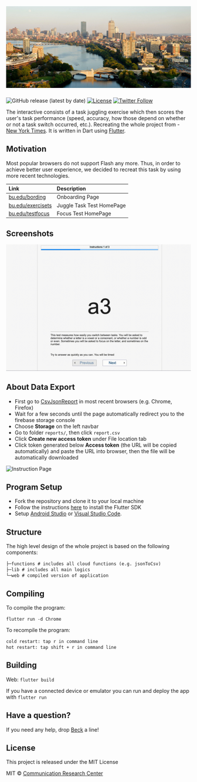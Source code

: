 # ![](/assets/bu-bg.jpg)

![GitHub release (latest by date)](https://img.shields.io/github/v/release/uohziyoam/Multitask-Research) [![License](https://img.shields.io/github/license/appditto/natrium_wallet_flutter)](https://github.com/uohziyoam/Multitask-Research/blob/master/LICENSE) [![Twitter Follow](https://img.shields.io/twitter/follow/bucomresearch?lang=en?style=social)](https://twitter.com/intent/follow?screen_name=bucomresearch)

The interactive consists of  a task juggling exercise which then scores the user's task performance (speed, accuracy, how those depend on whether or not a task switch occurred, etc.). Recreating the whole project from - [New York Times](https://archive.nytimes.com/www.nytimes.com/interactive/2010/06/07/technology/20100607-task-switching-demo.html). It is written in Dart using [Flutter](https://flutter.io).

## Motivation
Most popular browsers do not support Flash any more. Thus, in order to achieve better user experience, we decided to recreat this task by using more recent technologies.

| Link | Description |
| :----- | :------ |
[bu.edu/bording](https://commresearchstudy.com/#/instruction) | Onboarding Page
[bu.edu/exercisets](https://commresearchstudy.com/#/exercisets) | Juggle Task Test HomePage
[bu.edu/testfocus](https://commresearchstudy.com/#/testfocus) | Focus Test HomePage

## Screenshots
![Instruction Page](/assets/instruction.gif) 

## About Data Export

* First go to [CsvJsonReport](https://us-central1-common-research.cloudfunctions.net/csvJsonReport) in most recent browsers (e.g. Chrome, Firefox)
* Wait for a few seconds until the page automatically redirect you to the firebase storage console
* Choose **Storage** on the left navbar
* Go to folder `reports/`, then click `report.csv`
* Click __**Create new access token**__ under File location tab
* Click token generated below **Access token** (the URL will be copied automatically) and paste the URL into browser, then the file will be automatically downloaded

![Instruction Page](/assets/data-export.gif) 


## Program Setup

* Fork the repository and clone it to your local machine
* Follow the instructions [here](https://flutter.io/docs/get-started/install) to install the Flutter SDK
* Setup [Android Studio](https://flutter.io/docs/development/tools/android-studio) or [Visual Studio Code](https://flutter.io/docs/development/tools/vs-code).

## Structure

The high level design of the whole project is based on the following components:

```
├─functions # includes all cloud functions (e.g. jsonToCsv)
├─lib # includes all main logics
└─web # compiled version of application
```

## Compiling

To compile the program:

```
flutter run -d Chrome
```

To recompile the program:

```
cold restart: tap r in command line
hot restart: tap shift + r in command line
```

## Building

Web: `flutter build`

If you have a connected device or emulator you can run and deploy the app with `flutter run`

## Have a question?

If you need any help, drop [Beck](https://maoyizhou.com) a line! 

## License

This project is released under the MIT License

MIT © [Communication Research Center](http://sites.bu.edu/crc/)
